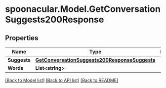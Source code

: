 # spoonacular.Model.GetConversationSuggests200Response

## Properties

Name | Type | Description | Notes
------------ | ------------- | ------------- | -------------
**Suggests** | [**GetConversationSuggests200ResponseSuggests**](GetConversationSuggests200ResponseSuggests.md) |  | 
**Words** | **List&lt;string&gt;** |  | 

[[Back to Model list]](../README.md#documentation-for-models) [[Back to API list]](../README.md#documentation-for-api-endpoints) [[Back to README]](../README.md)

